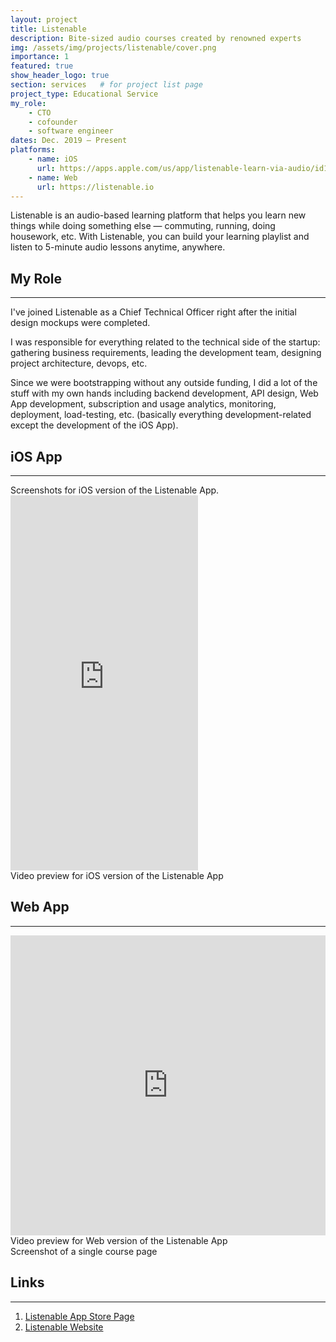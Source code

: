 ```yaml
---
layout: project
title: Listenable
description: Bite-sized audio courses created by renowned experts
img: /assets/img/projects/listenable/cover.png
importance: 1
featured: true
show_header_logo: true
section: services   # for project list page
project_type: Educational Service
my_role: 
    - CTO
    - cofounder
    - software engineer
dates: Dec. 2019 – Present
platforms: 
    - name: iOS
      url: https://apps.apple.com/us/app/listenable-learn-via-audio/id1492810539
    - name: Web
      url: https://listenable.io
---
```


Listenable is an audio-based learning platform that helps you learn new things while doing something else — commuting, 
running, doing housework, etc. With Listenable, you can build your learning playlist and listen to 5-minute audio 
lessons anytime, anywhere.

## My Role
***

I've joined Listenable as a Chief Technical Officer right after the initial design mockups were completed.

I was responsible for everything related to the technical side of the startup: gathering business requirements, 
leading the development team, designing project architecture, devops, etc.

Since we were bootstrapping without any outside funding, I did a lot of the stuff with my own hands including backend 
development, API design, Web App development, subscription and usage analytics, monitoring, deployment, load-testing, 
etc. (basically everything development-related except the development of the iOS App).

## iOS App
***
<div class="row">
    <div class="col-sm mt-3 mt-md-0 text-center">
        <img class="img-fluid rounded z-depth-1 mh600" src="{{ '/assets/img/projects/listenable/ios1.png' | relative_url }}" alt=""/>
    </div>
    <div class="col-sm mt-3 mt-md-0 text-center">
        <img class="img-fluid rounded z-depth-1 mh600" src="{{ '/assets/img/projects/listenable/ios2.png' | relative_url }}" alt=""/>
    </div> 
    <div class="col-sm mt-3 mt-md-0 text-center">
        <img class="img-fluid rounded z-depth-1 mh600" src="{{ '/assets/img/projects/listenable/ios3.png' | relative_url }}" alt=""/>
    </div>
    <div class="col-sm mt-3 mt-md-0 text-center">
        <img class="img-fluid rounded z-depth-1 mh600" src="{{ '/assets/img/projects/listenable/ios4.png' | relative_url }}" alt=""/>
    </div>   
</div>
<div class="caption">
    Screenshots for iOS version of the Listenable App.
</div>

<div class="text-center">
    <iframe width="300" height="600" src="https://www.youtube.com/embed/HhYukZ5lg38" frameborder="0" 
    allow="accelerometer; autoplay; clipboard-write; encrypted-media; gyroscope; picture-in-picture" 
    allowfullscreen>
    </iframe>
</div>
<div class="caption">
    Video preview for iOS version of the Listenable App 
</div>

## Web App
***
<div class="text-center">
<iframe width="100%" height="480px" src="https://www.youtube.com/embed/_4KYG5FpRCo" frameborder="0" allow="accelerometer; autoplay; clipboard-write; encrypted-media; gyroscope; picture-in-picture" allowfullscreen></iframe>
</div>
<div class="caption">
    Video preview for Web version of the Listenable App 
</div>

<div class="row">
    <div class="col-sm mt-3 mt-md-0 text-center">
        <img class="img-fluid rounded z-depth-1 wh600" src="{{ '/assets/img/projects/listenable/web1.png' | relative_url }}" alt=""/>
    </div>       
</div>
<div class="caption"></div>
<div class="row">
    <div class="col-sm mt-3 mt-md-0 text-center">      
        <img class="img-fluid rounded z-depth-1 wh600" src="{{ '/assets/img/projects/listenable/web3.png' | relative_url }}" alt=""/>
    </div>       
</div>
<div class="caption">Screenshot of a single course page</div>




## Links
***

1. [Listenable App Store Page](https://apps.apple.com/us/app/listenable-learn-via-audio/id1492810539)
2. [Listenable Website](https://listenable.io)

